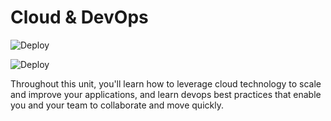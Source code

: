 # Cloud & DevOps

![Deploy](https://github.com/life-efficient/Deployment-Private/actions/workflows/content-review.yml/badge.svg)

![Deploy](https://github.com/life-efficient/Deployment-Private/actions/workflows/deploy-content.yml/badge.svg)

Throughout this unit, you'll learn how to leverage cloud technology to scale and improve your applications, and learn devops best practices that enable you and your team to collaborate and move quickly.
